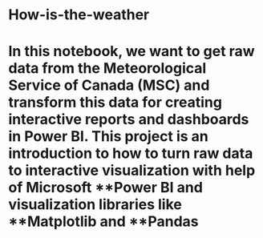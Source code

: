 # How-is-the-weather
# In this notebook, we want to get raw data from the Meteorological Service of Canada (MSC) and transform this data for creating interactive reports and dashboards in Power BI. This project is an introduction to how to turn raw data to interactive visualization with help of Microsoft **Power BI and visualization libraries like **Matplotlib and **Pandas  
